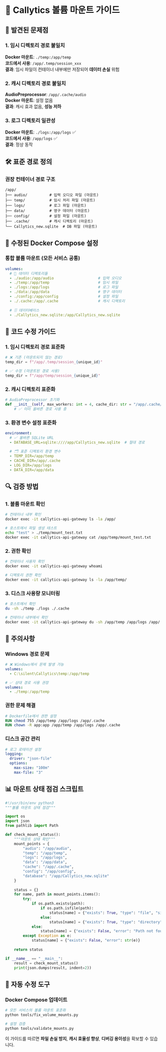 # 📂 Callytics 볼륨 마운트 가이드

## 🚨 발견된 문제점

### 1. 임시 디렉토리 경로 불일치
**Docker 마운트**: `./temp:/app/temp`  
**코드에서 사용**: `/app/.temp/session_xxx`  
**결과**: 임시 파일이 컨테이너 내부에만 저장되어 **데이터 손실** 위험

### 2. 캐시 디렉토리 경로 불일치  
**AudioPreprocessor**: `/app/.cache/audio`  
**Docker 마운트**: 설정 없음  
**결과**: 캐시 효과 없음, **성능 저하**

### 3. 로그 디렉토리 일관성
**Docker 마운트**: `./logs:/app/logs` ✅  
**코드에서 사용**: `/app/logs` ✅  
**결과**: 정상 동작

## 🛠️ 표준 경로 정의

### 권장 컨테이너 경로 구조
```
/app/
├── audio/          # 입력 오디오 파일 (마운트)
├── temp/           # 임시 처리 파일 (마운트)
├── logs/           # 로그 파일 (마운트)
├── data/           # 영구 데이터 (마운트)
├── config/         # 설정 파일 (마운트)
├── .cache/         # 캐시 디렉토리 (마운트)
└── Callytics_new.sqlite  # DB 파일 (마운트)
```

## 🔧 수정된 Docker Compose 설정

### 통합 볼륨 마운트 (모든 서비스 공통)
```yaml
volumes:
  # 📁 데이터 디렉토리들
  - ./audio:/app/audio                    # 입력 오디오
  - ./temp:/app/temp                      # 임시 파일
  - ./logs:/app/logs                      # 로그 파일
  - ./data:/app/data                      # 영구 데이터
  - ./config:/app/config                  # 설정 파일
  - ./.cache:/app/.cache                  # 캐시 디렉토리
  
  # 🗄️ 데이터베이스
  - ./Callytics_new.sqlite:/app/Callytics_new.sqlite
```

## 📝 코드 수정 가이드

### 1. 임시 디렉토리 경로 표준화
```python
# ❌ 기존 (마운트되지 않는 경로)
temp_dir = f"/app/.temp/session_{unique_id}"

# ✅ 수정 (마운트된 경로 사용)
temp_dir = f"/app/temp/session_{unique_id}"
```

### 2. 캐시 디렉토리 표준화
```python
# AudioPreprocessor 초기화
def __init__(self, max_workers: int = 4, cache_dir: str = "/app/.cache/audio"):
    # ✅ 이미 올바른 경로 사용 중
```

### 3. 환경 변수 설정 표준화
```yaml
environment:
  # ✅ 올바른 SQLite URL
  - DATABASE_URL=sqlite:////app/Callytics_new.sqlite  # 절대 경로
  
  # 🗂️ 표준 디렉토리 환경 변수
  - TEMP_DIR=/app/temp
  - CACHE_DIR=/app/.cache
  - LOG_DIR=/app/logs
  - DATA_DIR=/app/data
```

## 🔍 검증 방법

### 1. 볼륨 마운트 확인
```bash
# 컨테이너 내부 확인
docker exec -it callytics-api-gateway ls -la /app/

# 호스트에서 파일 생성 테스트
echo "test" > ./temp/mount_test.txt
docker exec -it callytics-api-gateway cat /app/temp/mount_test.txt
```

### 2. 권한 확인
```bash
# 컨테이너 사용자 확인
docker exec -it callytics-api-gateway whoami

# 디렉토리 권한 확인
docker exec -it callytics-api-gateway ls -la /app/temp/
```

### 3. 디스크 사용량 모니터링
```bash
# 호스트에서 확인
du -sh ./temp ./logs ./.cache

# 컨테이너 내부에서 확인
docker exec -it callytics-api-gateway du -sh /app/temp /app/logs /app/.cache
```

## 🚨 주의사항

### Windows 경로 문제
```yaml
# ❌ Windows에서 문제 발생 가능
volumes:
  - C:\silent\Callytics\temp:/app/temp

# ✅ 상대 경로 사용 권장
volumes:
  - ./temp:/app/temp
```

### 권한 문제 해결  
```dockerfile
# Dockerfile에서 권한 설정
RUN chmod 755 /app/temp /app/logs /app/.cache
RUN chown -R app:app /app/temp /app/logs /app/.cache
```

### 디스크 공간 관리
```yaml
# 로그 로테이션 설정
logging:
  driver: "json-file"
  options:
    max-size: "100m"
    max-file: "3"
```

## 📊 마운트 상태 점검 스크립트

```python
#!/usr/bin/env python3
"""볼륨 마운트 상태 점검"""

import os
import json
from pathlib import Path

def check_mount_status():
    """마운트 상태 확인"""
    mount_points = {
        "audio": "/app/audio",
        "temp": "/app/temp", 
        "logs": "/app/logs",
        "data": "/app/data",
        "cache": "/app/.cache",
        "config": "/app/config",
        "database": "/app/Callytics_new.sqlite"
    }
    
    status = {}
    for name, path in mount_points.items():
        try:
            if os.path.exists(path):
                if os.path.isfile(path):
                    status[name] = {"exists": True, "type": "file", "size": os.path.getsize(path)}
                else:
                    status[name] = {"exists": True, "type": "directory", "writable": os.access(path, os.W_OK)}
            else:
                status[name] = {"exists": False, "error": "Path not found"}
        except Exception as e:
            status[name] = {"exists": False, "error": str(e)}
    
    return status

if __name__ == "__main__":
    result = check_mount_status()
    print(json.dumps(result, indent=2))
```

## 🔧 자동 수정 도구

### Docker Compose 업데이트
```bash
# 모든 서비스의 볼륨 마운트 표준화
python tools/fix_volume_mounts.py

# 설정 검증
python tools/validate_mounts.py
```

이 가이드를 따르면 **파일 손실 방지**, **캐시 효율성 향상**, **디버깅 용이성**을 확보할 수 있습니다. 